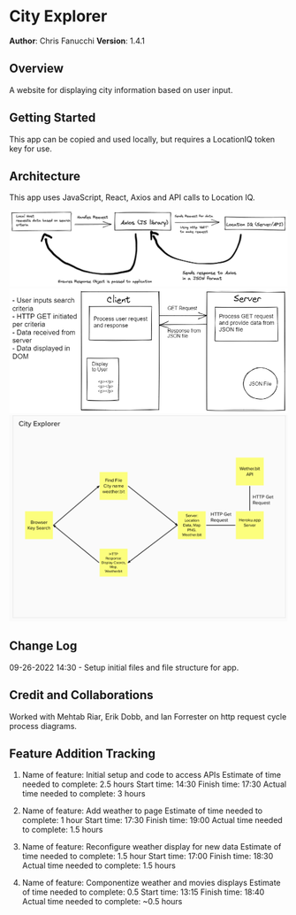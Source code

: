 # City Explorer

**Author**: Chris Fanucchi
**Version**: 1.4.1

## Overview

A website for displaying city information based on user input.

## Getting Started

This app can be copied and used locally, but requires a LocationIQ token key for use.

## Architecture

This app uses JavaScript, React, Axios and API calls to Location IQ.

![API data flow](city-explorer-dataflow.png)
![API data flow](server-comms.png)
![API data flow](dataflow-lab-8.png)

## Change Log

09-26-2022 14:30 - Setup initial files and file structure for app.

## Credit and Collaborations

Worked with Mehtab Riar, Erik Dobb, and Ian Forrester on http request cycle process diagrams.

## Feature Addition Tracking

1. Name of feature: Initial setup and code to access APIs
   Estimate of time needed to complete: 2.5 hours
   Start time: 14:30
   Finish time: 17:30
   Actual time needed to complete: 3 hours

2. Name of feature: Add weather to page
   Estimate of time needed to complete: 1 hour
   Start time: 17:30
   Finish time: 19:00
   Actual time needed to complete: 1.5 hours

3. Name of feature: Reconfigure weather display for new data
   Estimate of time needed to complete: 1.5 hour
   Start time: 17:00
   Finish time: 18:30
   Actual time needed to complete: 1.5 hours

4. Name of feature: Componentize weather and movies displays
   Estimate of time needed to complete: 0.5
   Start time: 13:15
   Finish time: 18:40
   Actual time needed to complete: ~0.5 hours
